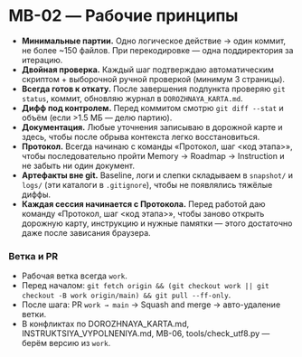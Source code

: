 # MB-02 — Рабочие принципы

- **Минимальные партии.** Одно логическое действие → один коммит, не более ~150 файлов. При перекодировке — одна поддиректория за итерацию.
- **Двойная проверка.** Каждый шаг подтверждаю автоматическим скриптом + выборочной ручной проверкой (минимум 3 страницы).
- **Всегда готов к откату.** После завершения подпункта проверяю `git status`, коммит, обновляю журнал в `DOROZHNAYA_KARTA.md`.
- **Дифф под контролем.** Перед коммитом смотрю `git diff --stat` и объём (если >1.5 МБ — делю партию).
- **Документация.** Любые уточнения записываю в дорожной карте и здесь, чтобы после обрыва контекста легко восстановиться.
- **Протокол.** Всегда начинаю с команды «Протокол, шаг <код этапа>», чтобы последовательно пройти Memory → Roadmap → Instruction и не забыть ни один документ.
- **Артефакты вне git.** Baseline, логи и слепки складываем в `snapshot/` и `logs/` (эти каталоги в `.gitignore`), чтобы не появлялись тяжёлые диффы.
- **Каждая сессия начинается с Протокола.** Перед работой даю команду «Протокол, шаг <код этапа>», чтобы заново открыть дорожную карту, инструкцию и нужные памятки — этого достаточно даже после зависания браузера.

### Ветка и PR
- Рабочая ветка всегда `work`.
- Перед началом: `git fetch origin && (git checkout work || git checkout -B work origin/main) && git pull --ff-only`.
- После шага: PR `work → main` → Squash and merge → авто-удаление ветки.
- В конфликтах по DOROZHNAYA_KARTA.md, INSTRUKTSIYA_VYPOLNENIYA.md, MB-06, tools/check_utf8.py — берём версию из `work`.

